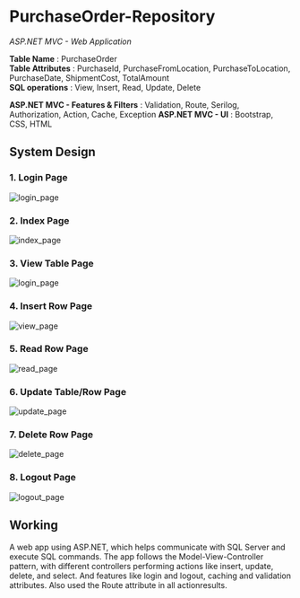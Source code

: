 # PurchaseOrder-Repository
 *ASP.NET MVC - Web Application*

**Table Name** : PurchaseOrder <br>
**Table Attributes** : PurchaseId, PurchaseFromLocation, PurchaseToLocation, PurchaseDate, ShipmentCost, TotalAmount <br>
**SQL operations** : View, Insert, Read, Update, Delete <br>

**ASP.NET MVC - Features & Filters** : Validation, Route, Serilog, Authorization, Action, Cache, Exception 
**ASP.NET MVC - UI** : Bootstrap, CSS, HTML <br>

## System Design
### **1. Login Page** <br>
   ![login_page](/assets/images/login_page.png) <br>
   
### **2. Index Page** <br>
   ![index_page](/assets/images/index_page.png) <br>
   
### **3. View Table Page** <br>
   ![login_page](/assets/images/view_page.png) <br>
   
### **4. Insert Row Page** <br>
   ![view_page](/assets/images/create_page.png) <br>
   
### **5. Read Row Page** <br>
   ![read_page](/assets/images/read_page.png) <br>
   
### **6. Update Table/Row Page** <br>
   ![update_page](/assets/images/update_page.png) <br>
   
### **7. Delete Row Page**<br>
   ![delete_page](/assets/images/delete_page.png) <br>
   
### **8. Logout Page** <br>
   ![logout_page](/assets/images/logout_page.png) <br>
 
## Working <br>
A web app using ASP.NET, which helps communicate with SQL Server and execute SQL commands. 
The app follows the Model-View-Controller pattern, with different controllers performing actions like insert, update, delete, and select.
And features like login and logout, caching and validation attributes. Also used the Route attribute in all actionresults.
